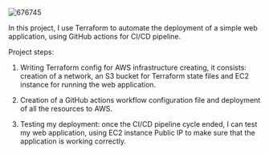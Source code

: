 ![676745](https://user-images.githubusercontent.com/107031880/227435493-7510b79c-6693-4835-b868-f0933189424f.png)

In this project, I use Terraform to automate the deployment of a simple web application, using GitHub actions for CI/CD pipeline.

Project steps:

1. Writing Terraform config for AWS infrastructure creating, it consists: creation of a network, an S3 bucket for Terraform state files and EC2 instance for running the web application.

2. Creation of a GitHub actions workflow configuration file and deployment of all the resources to AWS.

3. Testing my deployment: once the CI/CD pipeline cycle ended, I can test my web application, using EC2 instance Public IP to make sure that the application is working correctly.
